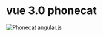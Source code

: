 # vue 3.0 phonecat

![Phonecat angular.js](http://angular.github.io/angular-phonecat/step-14/app/#!/phones)

